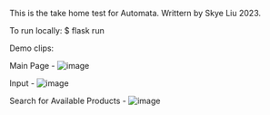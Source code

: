This is the take home test for Automata. Writtern by Skye Liu 2023.

To run locally: $ flask run

Demo clips:

Main Page - 
![image](https://github.com/xxtliu/automata/blob/main/demo1_main.gif)

Input - 
![image](https://github.com/xxtliu/automata/blob/main/demo3_valid.gif)

Search for Available Products -
![image](https://github.com/xxtliu/automata/blob/main/demo2_search.gif)




